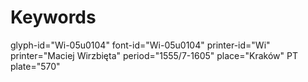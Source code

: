 # Keywords
glyph-id="Wi-05u0104"
font-id="Wi-05u0104"
printer-id="Wi"
printer="Maciej Wirzbięta"
period="1555/7-1605"
place="Kraków"
PT plate="570"
